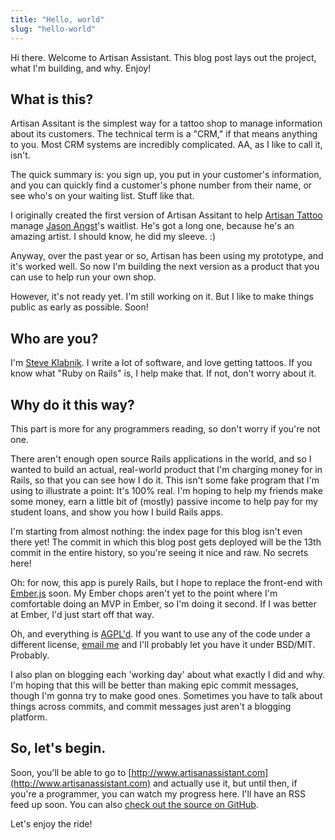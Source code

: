 ```yaml
---
title: "Hello, world"
slug: "hello-world"
---
```


Hi there. Welcome to Artisan Assistant. This blog post lays out the project,
what I'm building, and why. Enjoy!

## What is this?

Artisan Assitant is the simplest way for a tattoo shop to manage information
about its customers. The technical term is a "CRM," if that means anything to
you. Most CRM systems are incredibly complicated. AA, as I like to call it,
isn't.

The quick summary is: you sign up, you put in your customer's information, and
you can quickly find a customer's phone number from their name, or see who's
on your waiting list. Stuff like that.

I originally created the first version of Artisan Assitant to help [Artisan
Tattoo](http://artisanpittsburgh.com/) manage [Jason
Angst](http://artisanpittsburgh.com/tattoo/jason-angst/bioportfolio/)'s
waitlist. He's got a long one, because he's an amazing artist. I should know,
he did my sleeve. :)

Anyway, over the past year or so, Artisan has been using my prototype, and
it's worked well. So now I'm building the next version as a product that
you can use to help run your own shop.

However, it's not ready yet. I'm still working on it. But I like to make
things public as early as possible. Soon!

## Who are you?

I'm [Steve Klabnik](http://twitter.com/steveklabnik). I write a lot of
software, and love getting tattoos. If you know what "Ruby on Rails" is,
I help make that. If not, don't worry about it.

## Why do it this way?

This part is more for any programmers reading, so don't worry if you're not
one.

There aren't enough open source Rails applications in the world, and so I
wanted to build an actual, real-world product that I'm charging money for in
Rails, so that you can see how I do it. This isn't some fake program that I'm
using to illustrate a point: It's 100% real. I'm hoping to help my friends make
some money, earn a little bit of (mostly) passive income to help pay for my
student loans, and show you how I build Rails apps.

I'm starting from almost nothing: the index page for this blog isn't even there
yet! The commit in which this blog post gets deployed will be the 13th commit
in the entire history, so you're seeing it nice and raw. No secrets here!

Oh: for now, this app is purely Rails, but I hope to replace the front-end with
[Ember.js](http://emberjs.com) soon. My Ember chops aren't yet to the point
where I'm comfortable doing an MVP in Ember, so I'm doing it second. If I was
better at Ember, I'd just start off that way.

Oh, and everything is [AGPL'd](http://www.gnu.org/licenses/agpl.html). If you
want to use any of the code under a different license, [email
me](mailto:steve@steveklabnik.com) and I'll probably let you have it under
BSD/MIT. Probably.

I also plan on blogging each 'working day' about what exactly I did and why.
I'm hoping that this will be better than making epic commit messages, though
I'm gonna try to make good ones. Sometimes you have to talk about things
across commits, and commit messages just aren't a blogging platform.

## So, let's begin.

Soon, you'll be able to go to
[http://www.artisanassistant.com](http://www.artisanassistant.com) and
actually use it, but until then, if you're a programmer, you can
watch my progress here. I'll have an RSS feed up soon. You can also
[check out the source on
GitHub](https://github.com/artisan-tattoo/artisan_assistant).

Let's enjoy the ride!
